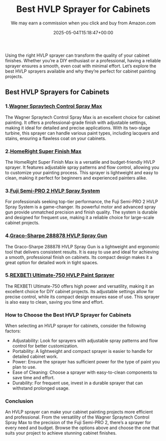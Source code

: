 ﻿---
author: We may earn a commission when you click and buy from Amazon.com
layout: post
title: Best HVLP Sprayer for Cabinets
date: '2025-05-04T15:18:47+00:00'
categories:
- Guide
tags: []
slug: /best-hvlp-sprayer-for-cabinets/
lastmod: 2025-05-07T12:21:24+03:00
---

Using the right HVLP sprayer can transform the quality of your cabinet finishes. Whether you’re a DIY enthusiast or a professional, having a reliable sprayer ensures a smooth, even coat with minimal effort. Let’s explore the best HVLP sprayers available and why they’re perfect for cabinet painting projects.
## Best HVLP Sprayers for Cabinets
### 1.[Wagner Spraytech Control Spray Max](https://www.amazon.com/dp/B00004T1XE?tag=p-policy-20)
The Wagner Spraytech Control Spray Max is an excellent choice for cabinet painting. It offers a professional-grade finish with adjustable settings, making it ideal for detailed and precise applications. With its two-stage turbine, this sprayer can handle various paint types, including lacquers and stains, ensuring a flawless coat on your cabinets.
### 2.[HomeRight Super Finish Max](https://www.amazon.com/dp/B00EU2WJ5W?tag=p-policy-20)
The HomeRight Super Finish Max is a versatile and budget-friendly HVLP sprayer. It features adjustable spray patterns and flow control, allowing you to customize your painting process. This sprayer is lightweight and easy to clean, making it perfect for beginners and experienced painters alike.
### 3.[Fuji Semi-PRO 2 HVLP Spray System](https://www.amazon.com/dp/B003PGQI88?tag=p-policy-20)
For professionals seeking top-tier performance, the Fuji Semi-PRO 2 HVLP Spray System is a game-changer. Its powerful motor and advanced spray gun provide unmatched precision and finish quality. The system is durable and designed for frequent use, making it a reliable choice for large-scale cabinet projects.
### 4.[Graco-Sharpe 288878 HVLP Spray Gun](https://www.amazon.com/dp/B00NO9A1T2?tag=p-policy-20)
The Graco-Sharpe 288878 HVLP Spray Gun is a lightweight and ergonomic tool that delivers consistent results. It is easy to use and ideal for achieving a smooth, professional finish on cabinets. Its compact design makes it a great option for detailed work in tight spaces.
### 5.[REXBETI Ultimate-750 HVLP Paint Sprayer](https://www.amazon.com/dp/B077QDLFC4?tag=p-policy-20)
The REXBETI Ultimate-750 offers high power and versatility, making it an excellent choice for DIY cabinet projects. Its adjustable settings allow for precise control, while its compact design ensures ease of use. This sprayer is also easy to clean, saving you time and effort.
### How to Choose the Best HVLP Sprayer for Cabinets
When selecting an HVLP sprayer for cabinets, consider the following factors:
- Adjustability: Look for sprayers with adjustable spray patterns and flow control for better customization.
- Portability: A lightweight and compact sprayer is easier to handle for detailed cabinet work.
- Power: Ensure the sprayer has sufficient power for the type of paint you plan to use.
- Ease of Cleaning: Choose a sprayer with easy-to-clean components to save time and effort.
- Durability: For frequent use, invest in a durable sprayer that can withstand prolonged usage.
### Conclusion
An HVLP sprayer can make your cabinet painting projects more efficient and professional. From the versatility of the Wagner Spraytech Control Spray Max to the precision of the Fuji Semi-PRO 2, there’s a sprayer for every need and budget. Browse the options above and choose the one that suits your project to achieve stunning cabinet finishes.